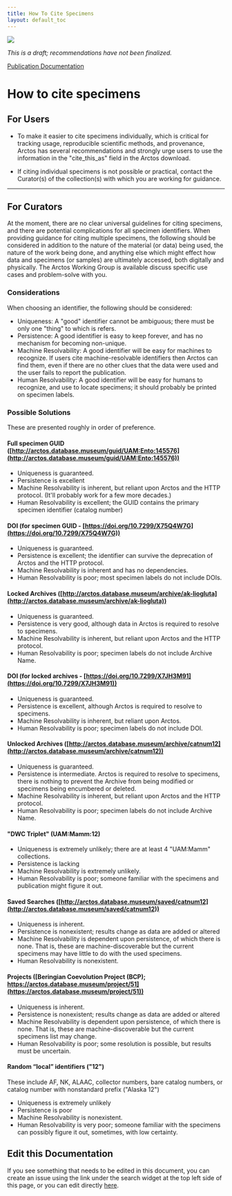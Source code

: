```yaml
---
title: How To Cite Specimens
layout: default_toc
---
```


![](https://raw.githubusercontent.com/ArctosDB/documentation-wiki/gh-pages/tutorial_images/Bear%20Work%20in%20Progress.JPG)

*This is a draft; recommendations have not been finalized.*

[Publication Documentation](https://handbook.arctosdb.org/documentation/publications.html)

# How to cite specimens

## For Users

* To make it easier to cite specimens individually, which is critical for tracking usage, reproducible scientific methods, and provenance, Arctos has several recommendations and strongly urge users to use the information in the "cite_this_as" field in the Arctos download.

<!--
AWG: What should we put in that field?
-->

* If citing individual specimens is not possible or practical, contact the Curator(s) of the collection(s) with which you are working for guidance. 

--- 
## For Curators

At the moment, there are no clear universal guidelines for citing specimens, and there are potential complications for all specimen identifiers.
When providing guidance for citing multiple specimens, the following should be considered in addition to the nature of the material (or data)
being used, the nature of the work being done, and anything else which might effect how data and specimens (or samples) are ultimately accessed,
both digitally and physically. The Arctos Working Group is available discuss specific use cases and problem-solve with you.
  

### Considerations 

When choosing an identifier, the following should be considered:

* Uniqueness: A "good" identifier cannot be ambiguous; there must be only one "thing" to which is refers.
* Persistence: A good identifier is easy to keep forever, and has no mechanism for becoming non-unique.
* Machine Resolvability: A good identifier will be easy for machines to recognize. If users cite machine-resolvable 
identifiers then Arctos can find them, even if there are no other clues that the data were used and the user fails to report the publication. 
* Human Resolvability: A good identifier will be easy for humans to recognize, and use to locate specimens; it should probably be printed on specimen labels.

### Possible Solutions

These are presented roughly in order of preference.

#### Full specimen GUID ([http://arctos.database.museum/guid/UAM:Ento:145576](http://arctos.database.museum/guid/UAM:Ento:145576))

* Uniqueness is guaranteed.
* Persistence is excellent
* Machine Resolvability is inherent, but reliant upon Arctos and the HTTP protocol. (It'll probably work for a few more decades.)
* Human Resolvability is excellent; the GUID contains the primary specimen identifier (catalog number)


#### DOI (for specimen GUID - [https://doi.org/10.7299/X75Q4W7G](https://doi.org/10.7299/X75Q4W7G))


* Uniqueness is guaranteed.
* Persistence is excellent; the identifier can survive the deprecation of Arctos and the HTTP protocol.
* Machine Resolvability is inherent and has no dependencies.
* Human Resolvability is poor; most specimen labels do not include DOIs.

#### Locked Archives ([http://arctos.database.museum/archive/ak-liogluta](http://arctos.database.museum/archive/ak-liogluta))

* Uniqueness is guaranteed.
* Persistence is very good, although data in Arctos is required to resolve to specimens.
* Machine Resolvability is inherent, but reliant upon Arctos and the HTTP protocol. 
* Human Resolvability is poor; specimen labels do not include Archive Name.

#### DOI (for locked archives - [https://doi.org/10.7299/X7JH3M91](https://doi.org/10.7299/X7JH3M91))

* Uniqueness is guaranteed.
* Persistence is excellent, although Arctos is required to resolve to specimens.
* Machine Resolvability is inherent, but reliant upon Arctos. 
* Human Resolvability is poor; specimen labels do not include DOI.


#### Unlocked Archives ([http://arctos.database.museum/archive/catnum12](http://arctos.database.museum/archive/catnum12))

* Uniqueness is guaranteed.
* Persistence is intermediate. Arctos is required to resolve to specimens, there is nothing to prevent the Archive from being modified
or specimens being encumbered or deleted.
* Machine Resolvability is inherent, but reliant upon Arctos and the HTTP protocol. 
* Human Resolvability is poor; specimen labels do not include Archive Name.

#### "DWC Triplet" (UAM:Mamm:12)


* Uniqueness is extremely unlikely; there are at least 4 "UAM:Mamm" collections.
* Persistence is lacking
* Machine Resolvability is extremely unlikely.
* Human Resolvability is poor; someone familiar with the specimens and publication might figure it out.


#### Saved Searches ([http://arctos.database.museum/saved/catnum12](http://arctos.database.museum/saved/catnum12))

* Uniqueness is inherent.
* Persistence is nonexistent; results change as data are added or altered
* Machine Resolvability is dependent upon persistence, of which there is none. That is, these are machine-discoverable but the 
current specimens may have little to do with the used specimens. 
* Human Resolvability is nonexistent.

#### Projects ([Beringian Coevolution Project (BCP); https://arctos.database.museum/project/51](https://arctos.database.museum/project/51))

* Uniqueness is inherent.
* Persistence is nonexistent; results change as data are added or altered
* Machine Resolvability is dependent upon persistence, of which there is none. That is, these are machine-discoverable but the current specimens list may change.
* Human Resolvability is poor; some resolution is possible, but results must be uncertain.


#### Random “local” identifiers ("12")

These include AF, NK, ALAAC, collector numbers, bare catalog numbers, or catalog number with nonstandard prefix ("Alaska 12")
 
 
* Uniqueness is extremely unlikely
* Persistence is poor
* Machine Resolvability is nonexistent. 
* Human Resolvability is very poor; someone familiar with the specimens can possibly figure it out, sometimes, with low certainty.

## Edit this Documentation

If you see something that needs to be edited in this document, you can create an issue using the link under the search widget at the top left side of this page, or you can edit directly <a href="https://github.com/ArctosDB/documentation-wiki/edit/gh-pages/_how_to/cite-specimens.markdown" target="_blank">here</a>.
